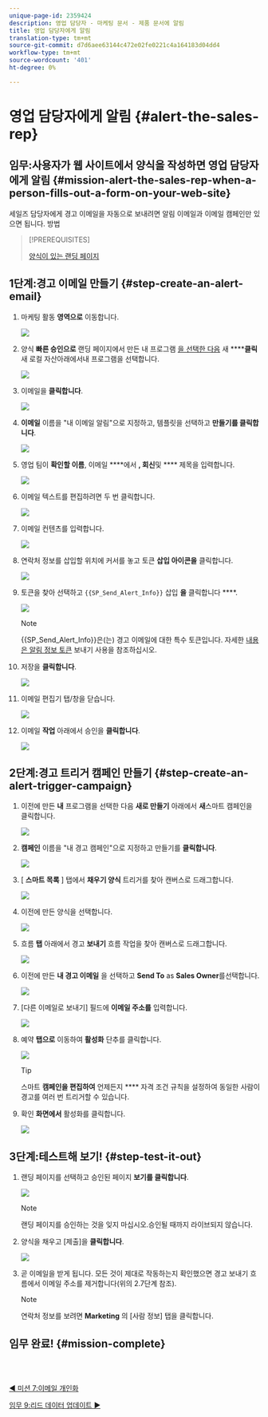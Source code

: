 ```yaml
---
unique-page-id: 2359424
description: 영업 담당자 - 마케팅 문서 - 제품 문서에 알림
title: 영업 담당자에게 알림
translation-type: tm+mt
source-git-commit: d7d6aee63144c472e02fe0221c4a164183d04dd4
workflow-type: tm+mt
source-wordcount: '401'
ht-degree: 0%

---
```



# 영업 담당자에게 알림 {#alert-the-sales-rep}

## 임무:사용자가 웹 사이트에서 양식을 작성하면 영업 담당자에게 알림 {#mission-alert-the-sales-rep-when-a-person-fills-out-a-form-on-your-web-site}

세일즈 담당자에게 경고 이메일을 자동으로 보내려면 알림 이메일과 이메일 캠페인만 있으면 됩니다. 방법

>[!PREREQUISITES]
>
>[양식이 있는 랜딩 페이지](/help/marketo/getting-started/quick-wins/landing-page-with-a-form.md)

## 1단계:경고 이메일 만들기 {#step-create-an-alert-email}

1. 마케팅 활동 **영역으로** 이동합니다.

   ![](assets/one-5.png)

1. 양식 **빠른 승인으로** 랜딩 페이지에서 만든 내 프로그램 [을 선택한 다음](/help/marketo/getting-started/quick-wins/landing-page-with-a-form.md) 새 ******클릭**&#x200B;새 로컬 자산아래에서내 프로그램을 선택합니다.

   ![](assets/two-6.png)

1. 이메일을 **클릭합니다**.

   ![](assets/three-5.png)

1. **이메일** 이름을 &quot;내 이메일 알림&quot;으로 지정하고, 템플릿을 선택하고 **만들기를 클릭합니다**.

   ![](assets/four-4.png)

1. 영업 팀이 **확인할 이름**, 이메일 ****&#x200B;에서 **, 회신**&#x200B;및 **** 제목을 입력합니다.

   ![](assets/five-5.png)

1. 이메일 텍스트를 편집하려면 두 번 클릭합니다.

   ![](assets/six-5.png)

1. 이메일 컨텐츠를 입력합니다.

   ![](assets/seven-6.png)

1. 연락처 정보를 삽입할 위치에 커서를 놓고 토큰 **삽입 아이콘을** 클릭합니다.

   ![](assets/eight-4.png)

1. 토큰을 찾아 선택하고 `{{SP_Send_Alert_Info}}` 삽입 **을** 클릭합니다 ****.

   ![](assets/image2014-9-24-13-3a10-3a0.png)

   >[!NOTE]
   >
   >{{SP_Send_Alert_Info}}은(는) 경고 이메일에 대한 특수 토큰입니다. 자세한 [내용은 알림 정보 토큰](/help/marketo/product-docs/email-marketing/general/using-tokens/use-the-send-alert-info-token.md) 보내기 사용을 참조하십시오.

1. 저장을 **클릭합니다**.

   ![](assets/ten-5.png)

1. 이메일 편집기 탭/창을 닫습니다.

   ![](assets/eleven-5.png)

1. 이메일 **작업** 아래에서 승인을 **클릭합니다**.

   ![](assets/twelve-4.png)

## 2단계:경고 트리거 캠페인 만들기 {#step-create-an-alert-trigger-campaign}

1. 이전에 만든 **내** 프로그램을 선택한 다음 **새로 만들기** 아래에서 **새**&#x200B;스마트 캠페인을 클릭합니다.

   ![](assets/image2014-9-24-13-3a14-3a17.png)

1. **캠페인** 이름을 &quot;내 경고 캠페인&quot;으로 지정하고 만들기를 **클릭합니다**.

   ![](assets/image2014-9-24-13-3a14-3a28.png)

1. [ **스마트 목록** ] 탭에서 **채우기 양식** 트리거를 찾아 캔버스로 드래그합니다.

   ![](assets/image2014-9-24-13-3a14-3a43.png)

1. 이전에 만든 양식을 선택합니다.

   ![](assets/image2014-9-24-13-3a14-3a58.png)

1. 흐름 **탭** 아래에서 경고 **보내기** 흐름 작업을 찾아 캔버스로 드래그합니다.

   ![](assets/image2014-9-24-13-3a15-3a10.png)

1. 이전에 만든 **내 경고 이메일** 을 선택하고 **Send To** as **Sales Owner**&#x200B;를선택합니다.

   ![](assets/eighteen-1.png)

1. [다른 이메일로 보내기] 필드에 **이메일 주소를** 입력합니다.

   ![](assets/nineteen-2.png)

1. 예약 **탭으로** 이동하여 **활성화** 단추를 클릭합니다.

   ![](assets/twenty-2.png)

   >[!TIP]
   >
   >스마트 **캠페인을 편집하여** 언제든지 **** 자격 조건 규칙을 설정하여 동일한 사람이 경고를 여러 번 트리거할 수 있습니다.

1. 확인 **화면에서** 활성화를 클릭합니다.

   ![](assets/twenty-one-1.png)

## 3단계:테스트해 보기! {#step-test-it-out}

1. 랜딩 페이지를 선택하고 승인된 페이지 **보기를 클릭합니다**.

   ![](assets/image2014-9-24-13-3a17-3a8.png)

   >[!NOTE]
   >
   >랜딩 페이지를 승인하는 것을 잊지 마십시오.승인될 때까지 라이브되지 않습니다.

1. 양식을 채우고 [제출]을 **클릭합니다**.

   ![](assets/image2014-9-24-13-3a17-3a41.png)

1. 곧 이메일을 받게 됩니다. 모든 것이 제대로 작동하는지 확인했으면 경고 보내기 흐름에서 이메일 주소를 제거합니다(위의 2.7단계 참조).

   >[!NOTE]
   >
   >연락처 정보를 보려면 **Marketing** 의 [사람 정보] 탭을 클릭합니다.

## 임무 완료! {#mission-complete}

<br> 

[◄ 미션 7:이메일 개인화](personalize-an-email.md)

[임무 9:리드 데이터 업데이트 ►](update-person-data.md)
